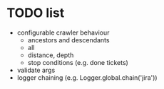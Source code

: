 # TODO list

* configurable crawler behaviour
  * ancestors and descendants
  * all
  * distance, depth
  * stop conditions (e.g. done tickets)
* validate args
* logger chaining (e.g. Logger.global.chain('jira'))
